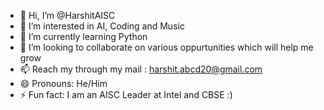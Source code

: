- 👋 Hi, I’m @HarshitAISC
- 👀 I’m interested in AI, Coding and Music
- 🌱 I’m currently learning Python
- 💞️ I’m looking to collaborate on various oppurtunities which will help me grow
- 📫 Reach my through my mail : harshit.abcd20@gmail.com
- 😄 Pronouns: He/Him
- ⚡ Fun fact: I am an AISC Leader at Intel and CBSE :) 


